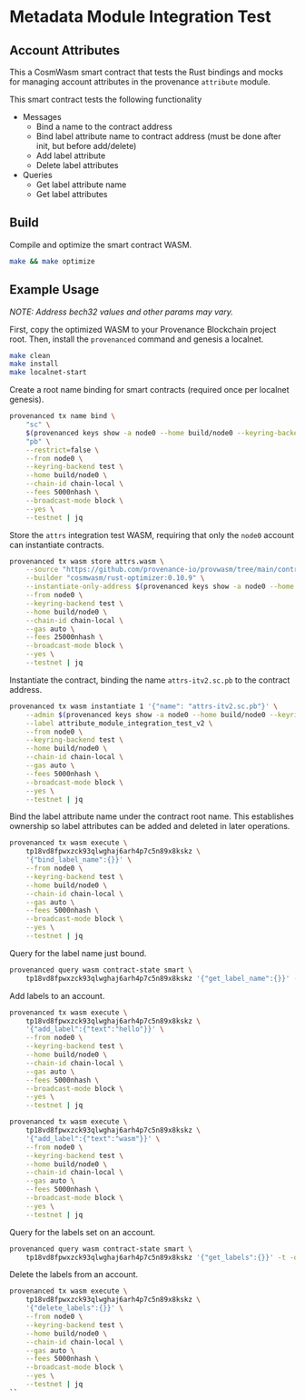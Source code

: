 # Metadata Module Integration Test

## Account Attributes

This a CosmWasm smart contract that tests the Rust bindings and mocks for managing account
attributes in the provenance `attribute` module.

This smart contract tests the following functionality

- Messages
  - Bind a name to the contract address
  - Bind label attribute name to contract address (must be done after init, but before add/delete)
  - Add label attribute
  - Delete label attributes
- Queries
  - Get label attribute name
  - Get label attributes

## Build

Compile and optimize the smart contract WASM.

```bash
make && make optimize
```

## Example Usage

_NOTE: Address bech32 values and other params may vary._

First, copy the optimized WASM to your Provenance Blockchain project root.
Then, install the `provenanced` command and genesis a localnet.

```bash
make clean
make install
make localnet-start
```

Create a root name binding for smart contracts (required once per localnet genesis).

```bash
provenanced tx name bind \
    "sc" \
    $(provenanced keys show -a node0 --home build/node0 --keyring-backend test --testnet) \
    "pb" \
    --restrict=false \
    --from node0 \
    --keyring-backend test \
    --home build/node0 \
    --chain-id chain-local \
    --fees 5000nhash \
    --broadcast-mode block \
    --yes \
    --testnet | jq
```

Store the `attrs` integration test WASM, requiring that only the `node0` account can
instantiate contracts.

```bash
provenanced tx wasm store attrs.wasm \
    --source "https://github.com/provenance-io/provwasm/tree/main/contracts/attrs" \
    --builder "cosmwasm/rust-optimizer:0.10.9" \
    --instantiate-only-address $(provenanced keys show -a node0 --home build/node0 --keyring-backend test --testnet) \
    --from node0 \
    --keyring-backend test \
    --home build/node0 \
    --chain-id chain-local \
    --gas auto \
    --fees 25000nhash \
    --broadcast-mode block \
    --yes \
    --testnet | jq
```

Instantiate the contract, binding the name `attrs-itv2.sc.pb` to the contract address.

```bash
provenanced tx wasm instantiate 1 '{"name": "attrs-itv2.sc.pb"}' \
    --admin $(provenanced keys show -a node0 --home build/node0 --keyring-backend test --testnet) \
    --label attribute_module_integration_test_v2 \
    --from node0 \
    --keyring-backend test \
    --home build/node0 \
    --chain-id chain-local \
    --gas auto \
    --fees 5000nhash \
    --broadcast-mode block \
    --yes \
    --testnet | jq
```

Bind the label attribute name under the contract root name. This establishes ownership so label
attributes can be added and deleted in later operations.

```bash
provenanced tx wasm execute \
    tp18vd8fpwxzck93qlwghaj6arh4p7c5n89x8kskz \
    '{"bind_label_name":{}}' \
    --from node0 \
    --keyring-backend test \
    --home build/node0 \
    --chain-id chain-local \
    --gas auto \
    --fees 5000nhash \
    --broadcast-mode block \
    --yes \
    --testnet | jq
```

Query for the label name just bound.

```bash
provenanced query wasm contract-state smart \
    tp18vd8fpwxzck93qlwghaj6arh4p7c5n89x8kskz '{"get_label_name":{}}' -t -o json | jq
```

Add labels to an account.

```bash
provenanced tx wasm execute \
    tp18vd8fpwxzck93qlwghaj6arh4p7c5n89x8kskz \
    '{"add_label":{"text":"hello"}}' \
    --from node0 \
    --keyring-backend test \
    --home build/node0 \
    --chain-id chain-local \
    --gas auto \
    --fees 5000nhash \
    --broadcast-mode block \
    --yes \
    --testnet | jq
```

```bash
provenanced tx wasm execute \
    tp18vd8fpwxzck93qlwghaj6arh4p7c5n89x8kskz \
    '{"add_label":{"text":"wasm"}}' \
    --from node0 \
    --keyring-backend test \
    --home build/node0 \
    --chain-id chain-local \
    --gas auto \
    --fees 5000nhash \
    --broadcast-mode block \
    --yes \
    --testnet | jq
```

Query for the labels set on an account.

```bash
provenanced query wasm contract-state smart \
    tp18vd8fpwxzck93qlwghaj6arh4p7c5n89x8kskz '{"get_labels":{}}' -t -o json | jq
```

Delete the labels from an account.

```bash
provenanced tx wasm execute \
    tp18vd8fpwxzck93qlwghaj6arh4p7c5n89x8kskz \
    '{"delete_labels":{}}' \
    --from node0 \
    --keyring-backend test \
    --home build/node0 \
    --chain-id chain-local \
    --gas auto \
    --fees 5000nhash \
    --broadcast-mode block \
    --yes \
    --testnet | jq
``
